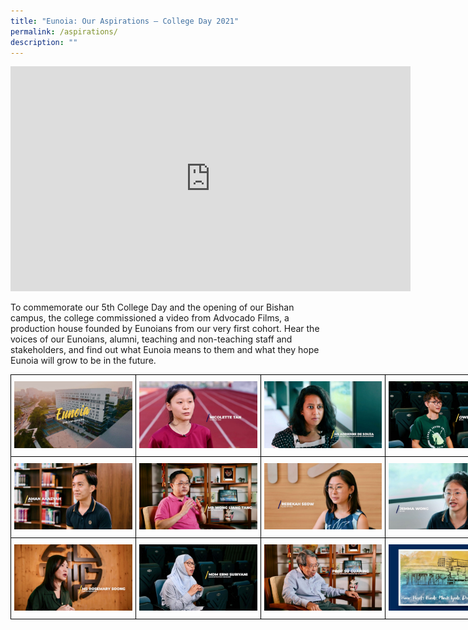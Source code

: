 ```yaml
---
title: "Eunoia: Our Aspirations – College Day 2021"
permalink: /aspirations/
description: ""
---
```

<center><iframe title="vimeo-player" src="https://player.vimeo.com/video/584060304?h=76da7f69a6" width="640" height="360" frameborder="0"    allowfullscreen></iframe></center>

To commemorate our 5th College Day and the opening of our Bishan campus, the college commissioned a video from Advocado Films, a production house founded by Eunoians from our very first cohort. Hear the voices of our Eunoians, alumni, teaching and non-teaching staff and stakeholders, and find out what Eunoia means to them and what they hope Eunoia will grow to be in the future.

<style type="text/css">
.tg  {border-collapse:collapse;border-spacing:0;margin:0px auto;}
.tg td{border-color:black;border-style:solid;border-width:1px;font-family:Arial, sans-serif;font-size:14px;
  overflow:hidden;padding:10px 5px;word-break:normal;}
.tg th{border-color:black;border-style:solid;border-width:1px;font-family:Arial, sans-serif;font-size:14px;
  font-weight:normal;overflow:hidden;padding:10px 5px;word-break:normal;}
.tg .tg-nrix{text-align:center;vertical-align:middle}
</style>
<table class="tg" style="undefined;table-layout: fixed; width: 800px">
<colgroup>
<col style="width: 200px">
<col style="width: 200px">
<col style="width: 200px">
<col style="width: 200px">
</colgroup>
<tbody>
  <tr>
    <td class="tg-nrix"><a href = "/images/Aspirations-01-1024x576.jpeg" target = "_self"> 
          <img src="/images/Aspirations-01-1024x576.jpeg" 
     style="width:100%"></a></td>
    <td class="tg-nrix"><a href = "/images/Aspirations-02-1024x576.jpeg" target = "_self"> 
          <img src="/images/Aspirations-02-1024x576.jpeg" 
     style="width:100%"></a></td>
    <td class="tg-nrix"><a href = "/images/Aspirations-03-1024x576.jpeg" target = "_self"> 
          <img src="/images/Aspirations-03-1024x576.jpeg" 
     style="width:100%"></a></td>
    <td class="tg-nrix"><a href = "/images/Aspirations-04-1024x576.jpeg" target = "_self"> 
          <img src="/images/Aspirations-04-1024x576.jpeg" 
     style="width:100%"></a></td>
  </tr>
  <tr>
    <td class="tg-nrix"><a href = "/images/Aspirations-05-1024x576.jpeg" target = "_self"> 
          <img src="/images/Aspirations-05-1024x576.jpeg" 
     style="width:100%"></a></td>
    <td class="tg-nrix"><a href = "/images/Aspirations-06-1024x576.jpeg" target = "_self"> 
          <img src="/images/Aspirations-06-1024x576.jpeg" 
     style="width:100%"></a></td>
    <td class="tg-nrix"><a href = "/images/Aspirations-07-1024x576.jpeg" target = "_self"> 
          <img src="/images/Aspirations-07-1024x576.jpeg" 
     style="width:100%"></a></td>
    <td class="tg-nrix"><a href = "/images/Aspirations-08-1024x576.jpeg" target = "_self"> 
          <img src="/images/Aspirations-08-1024x576.jpeg" 
     style="width:100%"></a></td>
  </tr>
  <tr>
    <td class="tg-nrix"><a href = "/images/Aspirations-09-1024x576.jpeg" target = "_self"> 
          <img src="/images/Aspirations-09-1024x576.jpeg" 
     style="width:100%"></a></td>
    <td class="tg-nrix"><a href = "/images/Aspirations-10-1024x576.jpeg" target = "_self"> 
          <img src="/images/Aspirations-10-1024x576.jpeg" 
     style="width:100%"></a></td>
    <td class="tg-nrix"><a href = "/images/Aspirations-11-1024x576.jpeg" target = "_self"> 
          <img src="/images/Aspirations-11-1024x576.jpeg" 
     style="width:100%"></a></td>
    <td class="tg-nrix"><a href = "/images/Aspirations-12-1024x576.jpeg" target = "_self"> 
          <img src="/images/Aspirations-12-1024x576.jpeg" 
     style="width:100%"></a></td>
  </tr>
</tbody>
</table>